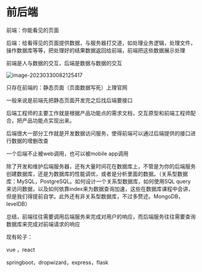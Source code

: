 # 前后端

前端：你能看见的页面

后端：给看得见的页面提供数据，与服务器打交道，如处理业务逻辑，处理文件，操作数据库等等，把处理好的结果数据返回给前端，前端把这些数据展示处理

前端是人与数据的交互，后端是数据与数据的交互

![image-20230330082125417](C:\Users\l2310\AppData\Roaming\Typora\typora-user-images\image-20230330082125417.png)

只存在前端的：静态页面（页面数据写死）上理官网

一般来说是前端先把静态页面开发完之后找后端要接口







后端工程师的主要工作就是根据产品功能点的需求文档，交互原型和前端工程师配合，把产品功能点实现出来。

后端很大一部分工作就是开发数据访问服务，使得前端可以通过后端提供的接口进行数据的增删改查

一个后端不止被web调用，也可以被mobile app调用

除了开发和维护后端服务器，还有大量时间花在数据库上，不管是为你的后端服务创建数据库，还是为数据库的性能调优，或者是分析里面的数据。（关系型数据库：MySQL，PostgreSQL。如何设计一个关系型数据库，如何使用SQL query来访问数据，以及如何依靠index来为数据查询加速，这些在数据库课程中会讲，但是我们得提前自学。此外还有非关系型数据库，不过多赘述。MongoDB，levelDB）





总结，前端往往需要调用后端服务来完成对用户的响应，而后端服务往往需要查询数据库来完成对前端请求的响应







现有轮子：

vue ，react

springboot，dropwizard，express，flask